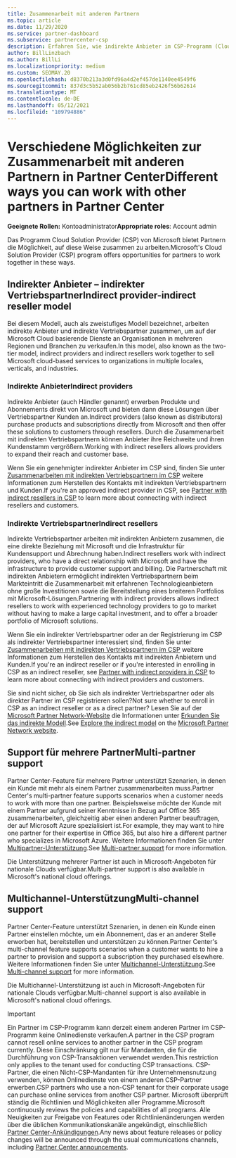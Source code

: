 ```yaml
---
title: Zusammenarbeit mit anderen Partnern
ms.topic: article
ms.date: 11/29/2020
ms.service: partner-dashboard
ms.subservice: partnercenter-csp
description: Erfahren Sie, wie indirekte Anbieter im CSP-Programm (Cloud Solution Provider) mit indirekten Handelspartnern zusammenarbeiten, und bestimmen Sie, welche Rolle für Sie am richtigen ist.
author: BillLinzbach
ms.author: BillLi
ms.localizationpriority: medium
ms.custom: SEOMAY.20
ms.openlocfilehash: d8370b213a3d0fd96a4d2ef457de1140ee4549f6
ms.sourcegitcommit: 837d3c5b52ab056b2b761cd85eb2426f56b62614
ms.translationtype: MT
ms.contentlocale: de-DE
ms.lasthandoff: 05/12/2021
ms.locfileid: "109794886"
---
```

# <a name="different-ways-you-can-work-with-other-partners-in-partner-center"></a><span data-ttu-id="5c5c1-103">Verschiedene Möglichkeiten zur Zusammenarbeit mit anderen Partnern in Partner Center</span><span class="sxs-lookup"><span data-stu-id="5c5c1-103">Different ways you can work with other partners in Partner Center</span></span>

<span data-ttu-id="5c5c1-104">**Geeignete Rollen:** Kontoadministrator</span><span class="sxs-lookup"><span data-stu-id="5c5c1-104">**Appropriate roles**: Account admin</span></span>

<span data-ttu-id="5c5c1-105">Das Programm Cloud Solution Provider (CSP) von Microsoft bietet Partnern die Möglichkeit, auf diese Weise zusammen zu arbeiten.</span><span class="sxs-lookup"><span data-stu-id="5c5c1-105">Microsoft's Cloud Solution Provider (CSP) program offers opportunities for partners to work together in these ways.</span></span>

## <a name="indirect-provider-indirect-reseller-model"></a><span data-ttu-id="5c5c1-106">Indirekter Anbieter – indirekter Vertriebspartner</span><span class="sxs-lookup"><span data-stu-id="5c5c1-106">Indirect provider-indirect reseller model</span></span>

<span data-ttu-id="5c5c1-107">Bei diesem Modell, auch als zweistufiges Modell bezeichnet, arbeiten indirekte Anbieter und indirekte Vertriebspartner zusammen, um auf der Microsoft Cloud basierende Dienste an Organisationen in mehreren Regionen und Branchen zu verkaufen.</span><span class="sxs-lookup"><span data-stu-id="5c5c1-107">In this model, also known as the two-tier model, indirect providers and indirect resellers work together to sell Microsoft cloud-based services to organizations in multiple locales, verticals, and industries.</span></span>

### <a name="indirect-providers"></a><span data-ttu-id="5c5c1-108">Indirekte Anbieter</span><span class="sxs-lookup"><span data-stu-id="5c5c1-108">Indirect providers</span></span>

<span data-ttu-id="5c5c1-109">Indirekte Anbieter (auch Händler genannt) erwerben Produkte und Abonnements direkt von Microsoft und bieten dann diese Lösungen über Vertriebspartner Kunden an.</span><span class="sxs-lookup"><span data-stu-id="5c5c1-109">Indirect providers (also known as distributors) purchase products and subscriptions directly from Microsoft and then offer these solutions to customers through resellers.</span></span> <span data-ttu-id="5c5c1-110">Durch die Zusammenarbeit mit indirekten Vertriebspartnern können Anbieter ihre Reichweite und ihren Kundenstamm vergrößern.</span><span class="sxs-lookup"><span data-stu-id="5c5c1-110">Working with indirect resellers allows providers to expand their reach and customer base.</span></span>

<span data-ttu-id="5c5c1-111">Wenn Sie ein genehmigter indirekter Anbieter im CSP sind, finden Sie unter [Zusammenarbeiten mit indirekten Vertriebspartnern im CSP](indirect-provider-tasks-in-partner-center.md) weitere Informationen zum Herstellen des Kontakts mit indirekten Vertriebspartnern und Kunden.</span><span class="sxs-lookup"><span data-stu-id="5c5c1-111">If you're an approved indirect provider in CSP, see [Partner with indirect resellers in CSP](indirect-provider-tasks-in-partner-center.md) to learn more about connecting with indirect resellers and customers.</span></span>

### <a name="indirect-resellers"></a><span data-ttu-id="5c5c1-112">Indirekte Vertriebspartner</span><span class="sxs-lookup"><span data-stu-id="5c5c1-112">Indirect resellers</span></span>

<span data-ttu-id="5c5c1-113">Indirekte Vertriebspartner arbeiten mit indirekten Anbietern zusammen, die eine direkte Beziehung mit Microsoft und die Infrastruktur für Kundensupport und Abrechnung haben.</span><span class="sxs-lookup"><span data-stu-id="5c5c1-113">Indirect resellers work with indirect providers, who have a direct relationship with Microsoft and have the infrastructure to provide customer support and billing.</span></span> <span data-ttu-id="5c5c1-114">Die Partnerschaft mit indirekten Anbietern ermöglicht indirekten Vertriebspartnern beim Markteintritt die Zusammenarbeit mit erfahrenen Technologieanbietern ohne große Investitionen sowie die Bereitstellung eines breiteren Portfolios mit Microsoft-Lösungen.</span><span class="sxs-lookup"><span data-stu-id="5c5c1-114">Partnering with indirect providers allows indirect resellers to work with experienced technology providers to go to market without having to make a large capital investment, and to offer a broader portfolio of Microsoft solutions.</span></span>

<span data-ttu-id="5c5c1-115">Wenn Sie ein indirekter Vertriebspartner oder an der Registrierung im CSP als indirekter Vertriebspartner interessiert sind, finden Sie unter [Zusammenarbeiten mit indirekten Vertriebspartnern im CSP](indirect-reseller-tasks-in-partner-center.md) weitere Informationen zum Herstellen des Kontakts mit indirekten Anbietern und Kunden.</span><span class="sxs-lookup"><span data-stu-id="5c5c1-115">If you're an indirect reseller or if you're interested in enrolling in CSP as an indirect reseller, see [Partner with indirect providers in CSP](indirect-reseller-tasks-in-partner-center.md) to learn more about connecting with indirect providers and customers.</span></span>

<span data-ttu-id="5c5c1-116">Sie sind nicht sicher, ob Sie sich als indirekter Vertriebspartner oder als direkter Partner im CSP registrieren sollen?</span><span class="sxs-lookup"><span data-stu-id="5c5c1-116">Not sure whether to enroll in CSP as an indirect reseller or as a direct partner?</span></span> <span data-ttu-id="5c5c1-117">Lesen Sie auf der [Microsoft Partner Network-Website](https://partner.microsoft.com) die Informationen unter [Erkunden Sie das indirekte Modell](https://partner.microsoft.com/cloud-solution-provider/indirect).</span><span class="sxs-lookup"><span data-stu-id="5c5c1-117">See [Explore the indirect model](https://partner.microsoft.com/cloud-solution-provider/indirect) on the [Microsoft Partner Network website](https://partner.microsoft.com).</span></span>

## <a name="multi-partner-support"></a><span data-ttu-id="5c5c1-118">Support für mehrere Partner</span><span class="sxs-lookup"><span data-stu-id="5c5c1-118">Multi-partner support</span></span>

<span data-ttu-id="5c5c1-119">Partner Center-Feature für mehrere Partner unterstützt Szenarien, in denen ein Kunde mit mehr als einem Partner zusammenarbeiten muss.</span><span class="sxs-lookup"><span data-stu-id="5c5c1-119">Partner Center's multi-partner feature supports scenarios when a customer needs to work with more than one partner.</span></span> <span data-ttu-id="5c5c1-120">Beispielsweise möchte der Kunde mit einem Partner aufgrund seiner Kenntnisse in Bezug auf Office 365 zusammenarbeiten, gleichzeitig aber einen anderen Partner beauftragen, der auf Microsoft Azure spezialisiert ist.</span><span class="sxs-lookup"><span data-stu-id="5c5c1-120">For example, they may want to hire one partner for their expertise in Office 365, but also hire a different partner who specializes in Microsoft Azure.</span></span> <span data-ttu-id="5c5c1-121">Weitere Informationen finden Sie unter [Multipartner-Unterstützung](multipartner.md).</span><span class="sxs-lookup"><span data-stu-id="5c5c1-121">See [Multi-partner support](multipartner.md) for more information.</span></span>

<span data-ttu-id="5c5c1-122">Die Unterstützung mehrerer Partner ist auch in Microsoft-Angeboten für nationale Clouds verfügbar.</span><span class="sxs-lookup"><span data-stu-id="5c5c1-122">Multi-partner support is also available in Microsoft's national cloud offerings.</span></span>

## <a name="multi-channel-support"></a><span data-ttu-id="5c5c1-123">Multichannel-Unterstützung</span><span class="sxs-lookup"><span data-stu-id="5c5c1-123">Multi-channel support</span></span>

<span data-ttu-id="5c5c1-124">Partner Center-Feature unterstützt Szenarien, in denen ein Kunde einen Partner einstellen möchte, um ein Abonnement, das er an anderer Stelle erworben hat, bereitstellen und unterstützen zu können.</span><span class="sxs-lookup"><span data-stu-id="5c5c1-124">Partner Center's multi-channel feature supports scenarios when a customer wants to hire a partner to provision and support a subscription they purchased elsewhere.</span></span> <span data-ttu-id="5c5c1-125">Weitere Informationen finden Sie unter [Multichannel-Unterstützung](multichannel.md).</span><span class="sxs-lookup"><span data-stu-id="5c5c1-125">See [Multi-channel support](multichannel.md) for more information.</span></span>

<span data-ttu-id="5c5c1-126">Die Multichannel-Unterstützung ist auch in Microsoft-Angeboten für nationale Clouds verfügbar.</span><span class="sxs-lookup"><span data-stu-id="5c5c1-126">Multi-channel support is also available in Microsoft's national cloud offerings.</span></span>

> [!IMPORTANT]  
> <span data-ttu-id="5c5c1-127">Ein Partner im CSP-Programm kann derzeit einem anderen Partner im CSP-Programm keine Onlinedienste verkaufen.</span><span class="sxs-lookup"><span data-stu-id="5c5c1-127">A partner in the CSP program cannot resell online services to another partner in the CSP program currently.</span></span> <span data-ttu-id="5c5c1-128">Diese Einschränkung gilt nur für Mandanten, die für die Durchführung von CSP-Transaktionen verwendet werden.</span><span class="sxs-lookup"><span data-stu-id="5c5c1-128">This restriction only applies to the tenant used for conducting CSP transactions.</span></span> <span data-ttu-id="5c5c1-129">CSP-Partner, die einen Nicht-CSP-Mandanten für ihre Unternehmensnutzung verwenden, können Onlinedienste von einem anderen CSP-Partner erwerben.</span><span class="sxs-lookup"><span data-stu-id="5c5c1-129">CSP partners who use a non-CSP tenant for their corporate usage can purchase online services from another CSP partner.</span></span> <span data-ttu-id="5c5c1-130">Microsoft überprüft ständig die Richtlinien und Möglichkeiten aller Programme.</span><span class="sxs-lookup"><span data-stu-id="5c5c1-130">Microsoft continuously reviews the policies and capabilities of all programs.</span></span> <span data-ttu-id="5c5c1-131">Alle Neuigkeiten zur Freigabe von Features oder Richtlinienänderungen werden über die üblichen Kommunikationskanäle angekündigt, einschließlich [Partner Center-Ankündigungen](announcements/index.md).</span><span class="sxs-lookup"><span data-stu-id="5c5c1-131">Any news about feature releases or policy changes will be announced through the usual communications channels, including [Partner Center announcements](announcements/index.md).</span></span>
